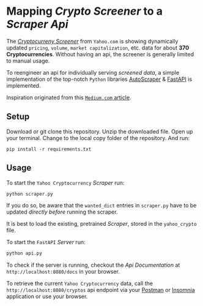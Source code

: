 # Mapping *Crypto Screener* to a *Scraper Api*
The [*Cryptocurreny Screener*](https://finance.yahoo.com/cryptocurrencies/) from `Yahoo.com` is showing dynamically updated `pricing`, `volume`, `market capitalization`, etc. data for about **370 Cryptocurrencies**. Without having an api, the screener is generally limited to manual usage.

To reengineer an api for individually serving *screened data*, a simple implementation of the top-notch `Python` libraries [AutoScraper](https://github.com/alirezamika/autoscraper) & [FastAPI](https://github.com/tiangolo/fastapi) is implemented.

Inspiration originated from this [`Medium.com` article](https://medium.com/better-programming/autoscraper-and-flask-create-an-api-from-any-website-in-less-than-5-minutes-3f0f176fc4a3).

## Setup
Download or git clone this repository. Unzip the downloaded file. Open up your terminal. Change to the local copy folder of the repository. And run:
```shell
pip install -r requirements.txt
```

## Usage
To start the `Yahoo Cryptocurrency` *Scraper* run:
```python
python scraper.py
```
If you do so, be aware that the `wanted_dict` entries in `scraper.py` have to be updated *directly before* running the scraper.

It is best to load the existing, pretrained *Scraper*, stored in the `yahoo_crypto` file.

To start the `FastAPI` *Server* run:
```python
python api.py
```

To check if the server is running, checkout the *Api Documentation* at `http://localhost:8080/docs` in your browser.

To retrieve the current `Yahoo Cryptocurrency` data, call the `http://localhost:8080/cryptos` api endpoint via your [Postman](https://www.postman.com) or [Insomnia](https://insomnia.rest) application or use your browser.
